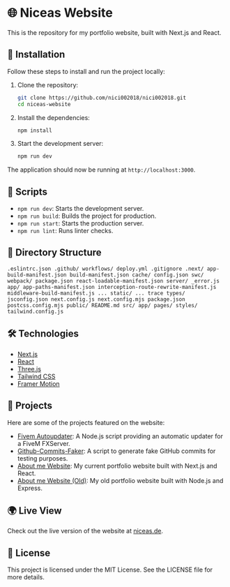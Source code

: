 # 🌐 Niceas Website

This is the repository for my portfolio website, built with Next.js and React.

## 🚀 Installation

Follow these steps to install and run the project locally:

1. Clone the repository:

   ```sh
   git clone https://github.com/nici002018/nici002018.git
   cd niceas-website
   ```

2. Install the dependencies:

   ```sh
   npm install
   ```

3. Start the development server:
   ```sh
   npm run dev
   ```

The application should now be running at `http://localhost:3000`.

## 📜 Scripts

- `npm run dev`: Starts the development server.
- `npm run build`: Builds the project for production.
- `npm run start`: Starts the production server.
- `npm run lint`: Runs linter checks.

## 📂 Directory Structure

```
.eslintrc.json .github/ workflows/ deploy.yml .gitignore .next/ app-build-manifest.json build-manifest.json cache/ config.json swc/ webpack/ package.json react-loadable-manifest.json server/ _error.js app/ app-paths-manifest.json interception-route-rewrite-manifest.js middleware-build-manifest.js ... static/ ... trace types/ jsconfig.json next.config.js next.config.mjs package.json postcss.config.mjs public/ README.md src/ app/ pages/ styles/ tailwind.config.js
```

## 🛠️ Technologies

- [Next.js](https://nextjs.org/)
- [React](https://reactjs.org/)
- [Three.js](https://threejs.org/)
- [Tailwind CSS](https://tailwindcss.com/)
- [Framer Motion](https://www.framer.com/motion/)

## 🌟 Projects

Here are some of the projects featured on the website:

- [Fivem Autoupdater](https://github.com/nici002018/Fivem-Autoupdater): A Node.js script providing an automatic updater for a FiveM FXServer.
- [Github-Commits-Faker](https://github.com/nici002018/Github-Commits-Faker): A script to generate fake GitHub commits for testing purposes.
- [About me Website](https://github.com/nici002018/nici002018/tree/Website): My current portfolio website built with Next.js and React.
- [About me Website (Old)](https://github.com/nici002018/about-me-website): My old portfolio website built with Node.js and Express.

## 🌍 Live View

Check out the live version of the website at [niceas.de](https://niceas.de).

## 📄 License

This project is licensed under the MIT License. See the LICENSE file for more details.
